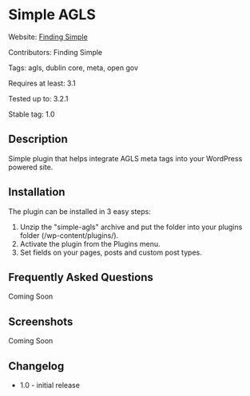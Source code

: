 # Simple AGLS

Website: [Finding Simple](http://findingsimple.com/)

Contributors: Finding Simple

Tags: agls, dublin core, meta, open gov

Requires at least: 3.1

Tested up to: 3.2.1

Stable tag: 1.0

## Description

Simple plugin that helps integrate AGLS meta tags into your WordPress powered site.

## Installation

The plugin can be installed in 3 easy steps:

1. Unzip the "simple-agls" archive and put the folder into your plugins folder (/wp-content/plugins/).
2. Activate the plugin from the Plugins menu.
3. Set fields on your pages, posts and custom post types.

## Frequently Asked Questions

Coming Soon

## Screenshots

Coming Soon

## Changelog

* 1.0 - initial release


